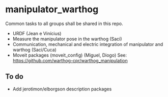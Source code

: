 # manipulator_warthog

Common tasks to all groups shall be shared in this repo.

- URDF (Jean e Vinícius)
- Measure the manipulator pose in the warthog (Saci)
- Communication, mechanical and electric integration of manipulator and warthog (Saci/Cuca)
- Moveit packages (moveit_config) (Miguel, Diogo)
See: https://github.com/warthog-cpr/warthog_manipulation


## To do

- Add jerotimon/elborgson description packages
